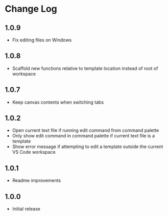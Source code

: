 # Change Log

## 1.0.9
- Fix editing files on Windows

## 1.0.8
- Scaffold new functions relative to template location instead of root of workspace

## 1.0.7
- Keep canvas contents when switching tabs

## 1.0.2
- Open current text file if running edit command from command palette
- Only show edit command in command palette if current text file is a template
- Show error message if attempting to edit a template outside the current VS Code workspace

## 1.0.1
- Readme improvements

## 1.0.0

- Initial release